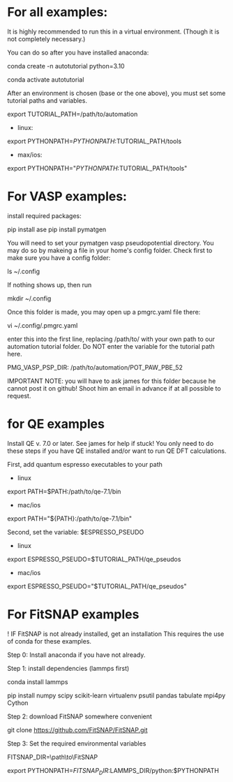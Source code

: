 # For all examples:

It is highly recommended to run this in a virtual environment.
(Though it is not completely necessary.)

You can do so after you have installed anaconda:

conda create -n autotutorial python=3.10

conda activate autotutorial


After an environment is chosen (base or the one above),
you must set some tutorial paths and variables.


export TUTORIAL_PATH=/path/to/automation

- linux:

export PYTHONPATH=$PYTHONPATH:$TUTORIAL_PATH/tools

- max/ios:

export PYTHONPATH="${PYTHONPATH}:$TUTORIAL_PATH/tools"



# For VASP examples:
install required packages:

pip install ase
pip install pymatgen

You will need to set your pymatgen vasp pseudopotential
directory. You may do so by makeing a file in your home's
config folder.
Check first to make sure you have a config folder:

ls ~/.config

If nothing shows up, then run

mkdir ~/.config

Once this folder is made, you may open up a pmgrc.yaml file
there:

vi ~/.config/.pmgrc.yaml

enter this into the first line, replacing /path/to/ with 
your own path to our automation tutorial folder. Do NOT
enter the variable for the tutorial path here.

PMG_VASP_PSP_DIR: /path/to/automation/POT_PAW_PBE_52

IMPORTANT NOTE: you will have to ask james for this folder
because he cannot post it on github! Shoot him an 
email in advance if at all possible to request.

# for QE examples
Install QE v. 7.0 or later. See james for help if stuck!
You only need to do these steps if you have QE installed
and/or want to run QE DFT calculations.

First, add quantum espresso executables to your path

- linux

export PATH=$PATH:/path/to/qe-7.1/bin

- mac/ios

export PATH="${PATH}:/path/to/qe-7.1/bin"

Second, set the variable: $ESPRESSO_PSEUDO

- linux

export ESPRESSO_PSEUDO=$TUTORIAL_PATH/qe_pseudos

- mac/ios

export ESPRESSO_PSEUDO="$TUTORIAL_PATH/qe_pseudos"

# For FitSNAP examples
! IF FitSNAP is not already installed, get an installation
This requires the use of conda for these examples.

Step 0: Install anaconda if you have not already.

Step 1: install dependencies (lammps first)

conda install lammps

pip install numpy scipy scikit-learn virtualenv psutil pandas tabulate mpi4py Cython

Step 2: download FitSNAP somewhere convenient

git clone https://github.com/FitSNAP/FitSNAP.git

Step 3: Set the required environmental variables

FITSNAP_DIR=\path\to\FitSNAP

export PYTHONPATH=$FITSNAP_DIR:$LAMMPS_DIR/python:$PYTHONPATH

